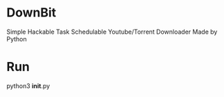 # DownBit
Simple Hackable Task Schedulable Youtube/Torrent Downloader Made by Python

# Run
python3 __init__.py
